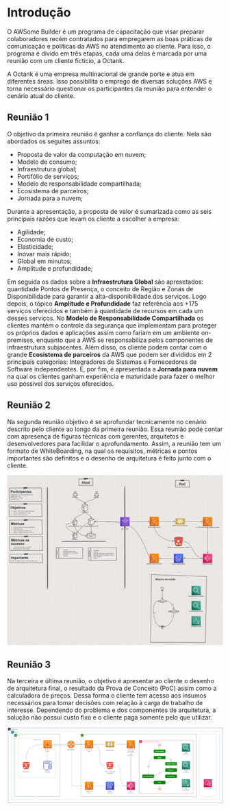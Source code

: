 # Introdução

O AWSome Builder é um programa de capacitação que visar preparar colaboradores recém contratados para empregarem as boas práticas de comunicação e políticas da AWS no atendimento ao cliente. Para isso, o programa é divido em três etapas, cada uma delas é marcada por uma reunião com um cliente fictício, a Octank.

A Octank é uma empresa multinacional de grande porte e atua em diferentes áreas. Isso possibilita o emprego de diversas soluções AWS e torna necessário questionar os participantes da reunião para entender o cenário atual do cliente.

## Reunião 1

O objetivo da primeira reunião é ganhar a confiança do cliente. Nela são abordados os seguites assuntos:
* Proposta de valor da computação em nuvem;
* Modelo de consumo;
* Infraestrutura global;
* Portifólio de serviços; 
* Modelo de responsabilidade compartilhada;
* Ecosistema de parceiros; 
* Jornada para a nuvem;

Durante a apresentação, a proposta de valor é sumarizada como as seis principais razões que levam os cliente a escolher a empresa:

* Agilidade;
* Economia de custo;
* Elasticidade;
* Inovar mais rápido;
* Global em minutos;
* Amplitude e profundidade;

Em seguida os dados sobre a **Infraestrutura Global** são apresetados: quantidade Pontos de Presença, o conceito de Região e Zonas de Disponibilidade para garantir a alta-disponibilidade dos serviços. Logo depois, o tópico **Amplitude e Profundidade** faz referência aos +175 serviços oferecidos e também à quantidade de recursos em cada um desses serviços. No **Modelo de Responsabilidade Compartilhada** os clientes mantêm o controle da segurança que implementam para proteger os próprios dados e aplicações assim como fariam em um ambiente on-premises, enquanto que a AWS se responsabiliza pelos componentes de infraestrutura subjacentes. Além disso, os cliente podem contar com o grande **Ecosistema de parceiros** da AWS que podem ser divididos em 2 principais categorias: Integradores de Sistemas e Fornecedores de Software independentes. E, por fim, é apresentada a **Jornada para nuvem** na qual os clientes ganham experiência e maturidade para fazer o melhor uso póssivel dos serviços oferecidos.

## Reunião 2

Na segunda reunião objetivo é se aprofundar tecnicamente no cenário descrito pelo cliente ao longo da primeira reunião. Essa reunião pode contar com apresença de figuras técnicas com gerentes, arquitetos e desenvolvedores para facilidar o aprofundamento. Assim, a reunião tem um formato de WhiteBoarding, na qual os requisitos, métricas e pontos importantes são definitos e o desenho de arquitetura é feito junto com o cliente. 

![WhiteBoard](AB3_WhiteBoard.jpeg)

## Reunião 3

Na terceira e última reunião, o objetivo é apresentar ao cliente o desenho de arquitetura final, o resultado da Prova de Conceito (PoC) assim como a calculadora de preços. Dessa forma o cliente tem acesso aos insumos necessários para tomar decisões com relação à carga de trabalho de interesse. Dependendo do problema e dos componentes de arquitetura, a solução não possui custo fixo e o cliente paga somente pelo que utilizar.

![Diagrama de arquitetura](AB3_Architecture.png)

